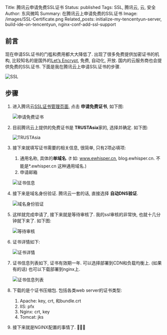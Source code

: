 Title: 腾讯云申请免费SSL证书
Status: published
Tags: SSL, 腾讯云, 云, 安全
Author: 东风微鸣
Summary: 在腾讯云上申请免费的SSL证书
Image: /images/SSL-Certificate.png
Related_posts: initialize-my-tencentyun-server, build-ide-on-tencentyun, nginx-conf-add-ssl-support

## 前言

现在申请SSL证书的门槛和费用都大大降低了. 出现了很多免费提供加密证书的机构, 比较知名的是国外的[Let’s Encrypt](https://letsencrypt.org/), 免费, 自动化, 开放. 国内的云服务商也会提供免费的SSL证书. 下面是我在腾讯云上申请SSL证书的步骤.

![SSL](./images/SSL-Certificate.png)

## 步骤

1. 进入腾讯云[SSL证书管理页面](https://console.cloud.tencent.com/ssl), 点击 **申请免费证书**, 如下图:

   ![申请免费证书](./images/tencentyun_app_ssl_1.png)

2. 目前腾讯云上提供的免费证书是 **TRUSTAsia**家的, 选择并确定. 如下图:

   ![TRUSTAsia](./images/tencentyun_app_ssl_2.png)

3. 接下来就填写证书需要的相关信息, 很简单, 只有2项必填项:

   1. 通用名称, 具体的**单域名**. (:exclamation: 如: www.ewhisper.cn, blog.ewhisper.cn. 不能是*.ewhisper.cn 这种通用域名.)
   2. 申请邮箱

   ![证书信息](./images/tencentyun_app_ssl_3.png)

4. 接下来是域名身份验证. 腾讯云一套的话, 直接选择 **自动DNS验证**. 

   ![域名身份验证](./images/tencentyun_app_ssl_4.png)

5. 这样就完成申请了, 接下来就是等待审核了. 我的ssl审核的非常快, 也就十几分钟就下来了. 如下图:

   ![等待审核](./images/tencentyun_app_ssl_5.png)

6. 证书详情如下:

   ![证书详情](./images/tencentyun_app_ssl_6.png)

7. 证书信息列表如下, 证书有效期一年. 可以选择部署到CDN和负载均衡上. (如果有的话) 也可以下载部署到nginx上.

   ![证书信息列表](./images/tencentyun_app_ssl_7.png)

8. 下载的是个证书压缩包. 包括各类web server的证书类型:

   1. Apache: key, crt, 和bundle.crt
   2. IIS: pfx
   3. Nginx: crt, key
   4. Tomcat: jks

9. 接下来就是NGINX配置的事情了. :tada::tada::tada:
